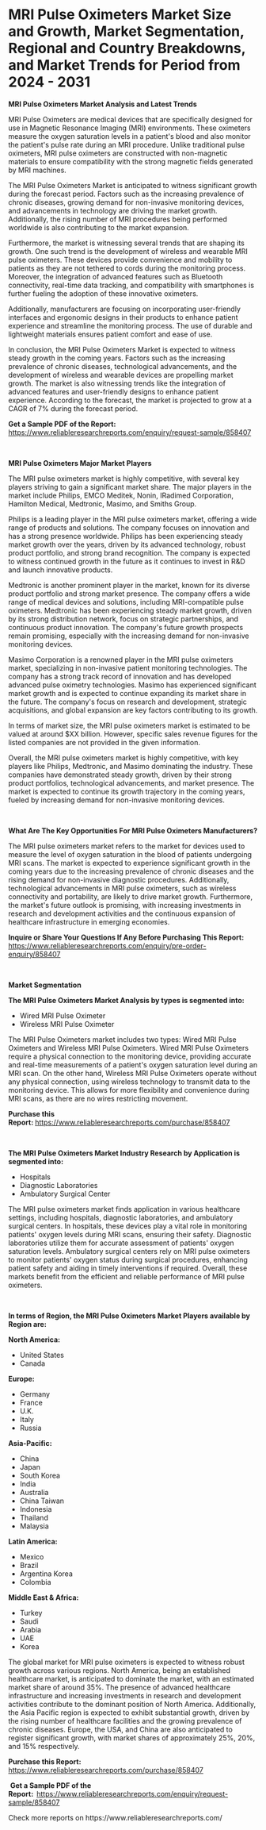 <p><h1>MRI Pulse Oximeters Market Size and Growth, Market Segmentation, Regional and Country Breakdowns, and Market Trends for Period from 2024 -  2031</h1></p><p><strong>MRI Pulse Oximeters Market Analysis and Latest Trends</strong></p>
<p><p>MRI Pulse Oximeters are medical devices that are specifically designed for use in Magnetic Resonance Imaging (MRI) environments. These oximeters measure the oxygen saturation levels in a patient's blood and also monitor the patient's pulse rate during an MRI procedure. Unlike traditional pulse oximeters, MRI pulse oximeters are constructed with non-magnetic materials to ensure compatibility with the strong magnetic fields generated by MRI machines.</p><p>The MRI Pulse Oximeters Market is anticipated to witness significant growth during the forecast period. Factors such as the increasing prevalence of chronic diseases, growing demand for non-invasive monitoring devices, and advancements in technology are driving the market growth. Additionally, the rising number of MRI procedures being performed worldwide is also contributing to the market expansion.</p><p>Furthermore, the market is witnessing several trends that are shaping its growth. One such trend is the development of wireless and wearable MRI pulse oximeters. These devices provide convenience and mobility to patients as they are not tethered to cords during the monitoring process. Moreover, the integration of advanced features such as Bluetooth connectivity, real-time data tracking, and compatibility with smartphones is further fueling the adoption of these innovative oximeters.</p><p>Additionally, manufacturers are focusing on incorporating user-friendly interfaces and ergonomic designs in their products to enhance patient experience and streamline the monitoring process. The use of durable and lightweight materials ensures patient comfort and ease of use.</p><p>In conclusion, the MRI Pulse Oximeters Market is expected to witness steady growth in the coming years. Factors such as the increasing prevalence of chronic diseases, technological advancements, and the development of wireless and wearable devices are propelling market growth. The market is also witnessing trends like the integration of advanced features and user-friendly designs to enhance patient experience. According to the forecast, the market is projected to grow at a CAGR of 7% during the forecast period.</p></p>
<p><strong>Get a Sample PDF of the Report:&nbsp;</strong> <a href="https://www.reliableresearchreports.com/enquiry/request-sample/858407">https://www.reliableresearchreports.com/enquiry/request-sample/858407</a></p>
<p>&nbsp;</p>
<p><strong>MRI Pulse Oximeters Major Market Players</strong></p>
<p><p>The MRI pulse oximeters market is highly competitive, with several key players striving to gain a significant market share. The major players in the market include Philips, EMCO Meditek, Nonin, IRadimed Corporation, Hamilton Medical, Medtronic, Masimo, and Smiths Group. </p><p>Philips is a leading player in the MRI pulse oximeters market, offering a wide range of products and solutions. The company focuses on innovation and has a strong presence worldwide. Philips has been experiencing steady market growth over the years, driven by its advanced technology, robust product portfolio, and strong brand recognition. The company is expected to witness continued growth in the future as it continues to invest in R&D and launch innovative products.</p><p>Medtronic is another prominent player in the market, known for its diverse product portfolio and strong market presence. The company offers a wide range of medical devices and solutions, including MRI-compatible pulse oximeters. Medtronic has been experiencing steady market growth, driven by its strong distribution network, focus on strategic partnerships, and continuous product innovation. The company's future growth prospects remain promising, especially with the increasing demand for non-invasive monitoring devices.</p><p>Masimo Corporation is a renowned player in the MRI pulse oximeters market, specializing in non-invasive patient monitoring technologies. The company has a strong track record of innovation and has developed advanced pulse oximetry technologies. Masimo has experienced significant market growth and is expected to continue expanding its market share in the future. The company's focus on research and development, strategic acquisitions, and global expansion are key factors contributing to its growth.</p><p>In terms of market size, the MRI pulse oximeters market is estimated to be valued at around $XX billion. However, specific sales revenue figures for the listed companies are not provided in the given information.</p><p>Overall, the MRI pulse oximeters market is highly competitive, with key players like Philips, Medtronic, and Masimo dominating the industry. These companies have demonstrated steady growth, driven by their strong product portfolios, technological advancements, and market presence. The market is expected to continue its growth trajectory in the coming years, fueled by increasing demand for non-invasive monitoring devices.</p></p>
<p>&nbsp;</p>
<p><strong>What Are The Key Opportunities For MRI Pulse Oximeters Manufacturers?</strong></p>
<p><p>The MRI pulse oximeters market refers to the market for devices used to measure the level of oxygen saturation in the blood of patients undergoing MRI scans. The market is expected to experience significant growth in the coming years due to the increasing prevalence of chronic diseases and the rising demand for non-invasive diagnostic procedures. Additionally, technological advancements in MRI pulse oximeters, such as wireless connectivity and portability, are likely to drive market growth. Furthermore, the market's future outlook is promising, with increasing investments in research and development activities and the continuous expansion of healthcare infrastructure in emerging economies.</p></p>
<p><strong>Inquire or Share Your Questions If Any Before Purchasing This Report:</strong> <a href="https://www.reliableresearchreports.com/enquiry/pre-order-enquiry/858407">https://www.reliableresearchreports.com/enquiry/pre-order-enquiry/858407</a></p>
<p>&nbsp;</p>
<p><strong>Market Segmentation</strong></p>
<p><strong>The MRI Pulse Oximeters Market Analysis by types is segmented into:</strong></p>
<p><ul><li>Wired MRI Pulse Oximeter</li><li>Wireless MRI Pulse Oximeter</li></ul></p>
<p><p>The MRI Pulse Oximeters market includes two types: Wired MRI Pulse Oximeters and Wireless MRI Pulse Oximeters. Wired MRI Pulse Oximeters require a physical connection to the monitoring device, providing accurate and real-time measurements of a patient's oxygen saturation level during an MRI scan. On the other hand, Wireless MRI Pulse Oximeters operate without any physical connection, using wireless technology to transmit data to the monitoring device. This allows for more flexibility and convenience during MRI scans, as there are no wires restricting movement.</p></p>
<p><strong>Purchase this Report:&nbsp;</strong><a href="https://www.reliableresearchreports.com/purchase/858407">https://www.reliableresearchreports.com/purchase/858407</a></p>
<p>&nbsp;</p>
<p><strong>The MRI Pulse Oximeters Market Industry Research by Application is segmented into:</strong></p>
<p><ul><li>Hospitals</li><li>Diagnostic Laboratories</li><li>Ambulatory Surgical Center</li></ul></p>
<p><p>The MRI pulse oximeters market finds application in various healthcare settings, including hospitals, diagnostic laboratories, and ambulatory surgical centers. In hospitals, these devices play a vital role in monitoring patients' oxygen levels during MRI scans, ensuring their safety. Diagnostic laboratories utilize them for accurate assessment of patients' oxygen saturation levels. Ambulatory surgical centers rely on MRI pulse oximeters to monitor patients' oxygen status during surgical procedures, enhancing patient safety and aiding in timely interventions if required. Overall, these markets benefit from the efficient and reliable performance of MRI pulse oximeters.</p></p>
<p>&nbsp;</p>
<p><strong>In terms of Region, the MRI Pulse Oximeters Market Players available by Region are:</strong></p>
<p>
    <p> <strong> North America: </strong>
        <ul>
            <li>United States</li>
            <li>Canada</li>
        </ul>
        </p> 
    <p> <strong> Europe: </strong>
        <ul>
            <li>Germany</li>
            <li>France</li>
            <li>U.K.</li>
            <li>Italy</li>
            <li>Russia</li>
        </ul>
        </p> 
    <p> <strong> Asia-Pacific: </strong>
        <ul>
            <li>China</li>
            <li>Japan</li>
            <li>South Korea</li>
            <li>India</li>
            <li>Australia</li>
            <li>China Taiwan</li>
            <li>Indonesia</li>
            <li>Thailand</li>
            <li>Malaysia</li>
        </ul>
        </p> 
    <p> <strong> Latin America: </strong>
        <ul>
            <li>Mexico</li>
            <li>Brazil</li>
            <li>Argentina Korea</li>
            <li>Colombia</li>
        </ul>
        </p> 
    <p> <strong> Middle East & Africa: </strong>
        <ul>
            <li>Turkey</li>
            <li>Saudi</li>
            <li>Arabia</li>
            <li>UAE</li>
            <li>Korea</li>
        </ul>
    </p>
    </p>
<p><p>The global market for MRI pulse oximeters is expected to witness robust growth across various regions. North America, being an established healthcare market, is anticipated to dominate the market, with an estimated market share of around 35%. The presence of advanced healthcare infrastructure and increasing investments in research and development activities contribute to the dominant position of North America. Additionally, the Asia Pacific region is expected to exhibit substantial growth, driven by the rising number of healthcare facilities and the growing prevalence of chronic diseases. Europe, the USA, and China are also anticipated to register significant growth, with market shares of approximately 25%, 20%, and 15% respectively.</p></p>
<p><strong>Purchase this Report: </strong><a href="https://www.reliableresearchreports.com/purchase/858407">https://www.reliableresearchreports.com/purchase/858407</a></p>
<p>&nbsp;<strong>Get a Sample PDF of the Report:&nbsp;&nbsp;</strong><a href="https://www.reliableresearchreports.com/enquiry/request-sample/858407">https://www.reliableresearchreports.com/enquiry/request-sample/858407</a></p>
<p><strong></strong></p>
<p>Check more reports on https://www.reliableresearchreports.com/</p>